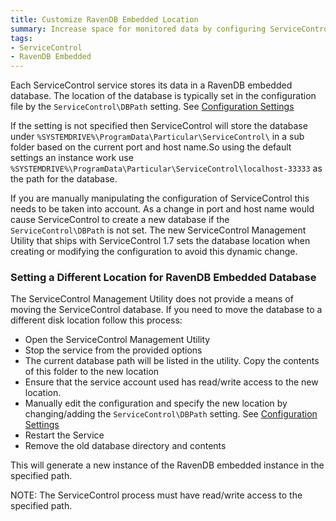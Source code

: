 ```yaml
---
title: Customize RavenDB Embedded Location
summary: Increase space for monitored data by configuring ServiceControl to save data in a different location other than the default.
tags:
- ServiceControl
- RavenDB Embedded
---
```



Each ServiceControl service stores its data in a RavenDB embedded database. The location of the database is typically set in the configuration file by the `ServiceControl\DBPath` setting.  See [Configuration Settings](creating-config-file.md)

If the setting is not specified then ServiceControl will store the database under `%SYSTEMDRIVE%\ProgramData\Particular\ServiceControl\` in a sub folder based on the current port and host name.So using the default settings an instance work use `%SYSTEMDRIVE%\ProgramData\Particular\ServiceControl\localhost-33333` as the path for the database.

If you are manually manipulating the configuration of ServiceControl this needs to be taken into account.  As a change in port and host name would cause ServiceControl to create a new database if the `ServiceControl\DBPath` is not set.  The new ServiceControl Management Utility that ships with ServiceControl 1.7 sets the database location when creating or modifying the configuration to avoid this dynamic change.

### Setting a Different Location for RavenDB Embedded Database

The ServiceControl Management Utility does not provide a means of moving the ServiceControl database.  If you need to move the database to a different disk location follow this process:

 * Open the ServiceControl Management Utility 
 * Stop the service from the provided options
 * The current database path will be listed in the utility.  Copy the contents of this folder to the new location
 * Ensure that the service account used has read/write access to the new location.
 * Manually edit the configuration and specify the new location by changing/adding the `ServiceControl\DBPath` setting.  See [Configuration Settings](creating-config-file.md)
 * Restart the Service
 * Remove the old database directory and contents
 
This will generate a new instance of the RavenDB embedded instance in the specified path. 

NOTE: The ServiceControl process must have read/write access to the specified path.

